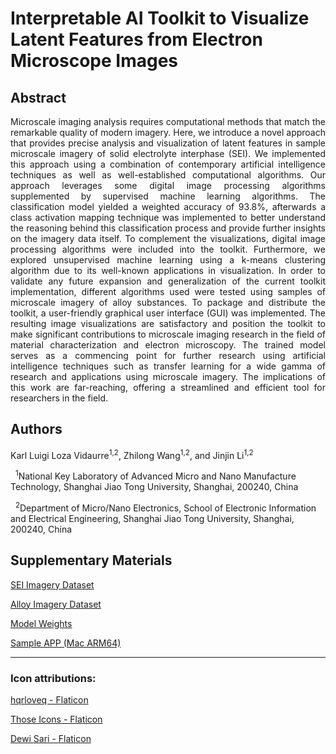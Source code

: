 # Interpretable AI Toolkit to Visualize Latent Features from Electron Microscope Images

## Abstract

<p style='text-align: justify;'>
Microscale imaging analysis requires computational methods that match the remarkable quality of modern imagery. Here, we introduce a novel approach that provides precise analysis and visualization of latent features in sample microscale imagery of solid electrolyte interphase (SEI). We implemented this approach using a combination of contemporary artificial intelligence techniques as well as well-established computational algorithms. Our approach leverages some digital image processing algorithms supplemented by supervised machine learning algorithms. The classification model yielded a weighted accuracy of 93.8%, afterwards a class activation mapping technique was implemented to better understand the reasoning behind this classification process and provide further insights on the imagery data itself. To complement the visualizations, digital image processing algorithms were included into the toolkit.  Furthermore, we explored unsupervised machine learning using a k-means clustering algorithm due to its well-known applications in visualization. In order to validate any future expansion and generalization of the current toolkit implementation, different algorithms used were tested using samples of microscale imagery of alloy substances. To package and distribute the toolkit, a user-friendly graphical user interface (GUI) was implemented. The resulting image visualizations are satisfactory and position the toolkit to make significant contributions to microscale imaging research in the field of material characterization and electron microscopy. The trained model serves as a commencing point for further research using artificial intelligence techniques such as transfer learning for a wide gamma of research and applications using microscale imagery. The implications of this work are far-reaching, offering a streamlined and efficient tool for researchers in the field.
</p>

## Authors

Karl Luigi Loza Vidaurre<sup>1,2</sup>, Zhilong Wang<sup>1,2</sup>, and Jinjin Li<sup>1,2</sup>

&nbsp;&nbsp;<sup>1</sup>National Key Laboratory of Advanced Micro and Nano Manufacture Technology, Shanghai Jiao Tong University, Shanghai, 200240, China

&nbsp;&nbsp;<sup>2</sup>Department of Micro/Nano Electronics, School of Electronic Information and Electrical Engineering, Shanghai Jiao Tong University, Shanghai, 200240, China

## Supplementary Materials

[SEI Imagery Dataset](https://drive.google.com/drive/folders/1SOF1QbfOYtSJrsG8zBZypIVhz7O_GNEE?usp=drive_link)

[Alloy Imagery Dataset](https://drive.google.com/drive/folders/1mYrJBtGIgHQtI0PljqYXeQqLVdavdfMT?usp=drive_link)

[Model Weights](https://drive.google.com/file/d/1G-cc2UtXFwCrGZRarvhHNqtOxD9TXxdX/view?usp=drive_link)

[Sample APP (Mac ARM64)](https://drive.google.com/file/d/1rim4LAXyemvxyE7dws1I2ObdkbijBuH7/view?usp=drive_link)

---

### Icon attributions:

<a href="https://www.flaticon.com/free-icons/foursquare-check-in" title="foursquare check in icons">hqrloveq - Flaticon</a>

<a href="https://www.flaticon.com/free-icons/disabled" title="disabled icons">Those Icons - Flaticon</a>

<a href="https://www.flaticon.com/free-icons/image-analysis" title="image-analysis icons">Dewi Sari - Flaticon</a>

